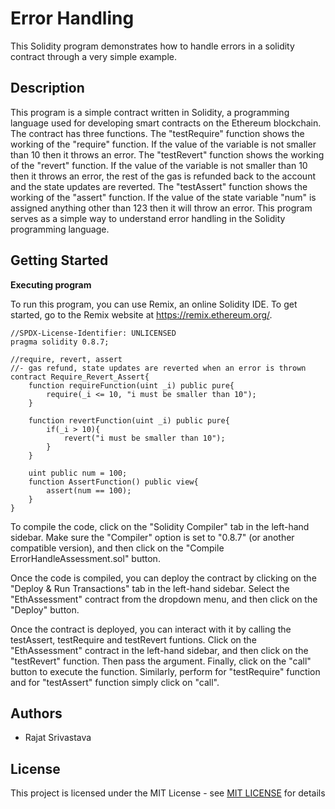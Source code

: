 # Error Handling

This Solidity program demonstrates how to handle errors in a solidity contract through a very simple example.


## Description
This program is a simple contract written in Solidity, a programming language used for developing smart contracts on the Ethereum blockchain. The contract has three functions. The "testRequire" function shows the working of the "require" function. If the value of the variable is not smaller than 10 then it throws an error.  The "testRevert" function shows the working of the "revert" function. If the value of the variable is not smaller than 10 then it throws an error, the rest of the gas is refunded back to the account and the state updates are reverted. The "testAssert" function shows the working of the "assert" function. If the value of the state variable "num" is assigned anything other than 123 then it will throw an error. This program serves as a simple way to understand error handling in the Solidity programming language.
## Getting Started
**Executing program**

To run this program, you can use Remix, an online Solidity IDE. To get started, go to the Remix website at https://remix.ethereum.org/.

```
//SPDX-License-Identifier: UNLICENSED
pragma solidity 0.8.7;

//require, revert, assert
//- gas refund, state updates are reverted when an error is thrown
contract Require_Revert_Assert{
    function requireFunction(uint _i) public pure{
        require(_i <= 10, "i must be smaller than 10");
    }

    function revertFunction(uint _i) public pure{
        if(_i > 10){
            revert("i must be smaller than 10");
        }
    }

    uint public num = 100;
    function AssertFunction() public view{
        assert(num == 100);
    }
}
```

To compile the code, click on the "Solidity Compiler" tab in the left-hand sidebar. Make sure the "Compiler" option is set to "0.8.7" (or another compatible version), and then click on the "Compile ErrorHandleAssessment.sol" button.

Once the code is compiled, you can deploy the contract by clicking on the "Deploy & Run Transactions" tab in the left-hand sidebar. Select the "EthAssessment" contract from the dropdown menu, and then click on the "Deploy" button.

Once the contract is deployed, you can interact with it by calling the testAssert, testRequire and testRevert funtions. Click on the "EthAssessment" contract in the left-hand sidebar, and then click on the "testRevert" function. Then pass the argument. Finally, click on the "call" button to execute the function. Similarly, perform for "testRequire" function and for "testAssert" function simply click on "call".


## Authors

- Rajat Srivastava


## License

This project is licensed under the MIT License - see [MIT LICENSE](https://github.com/Isheta20/ETHAssessement/blob/main/LICENSE)
 for details
